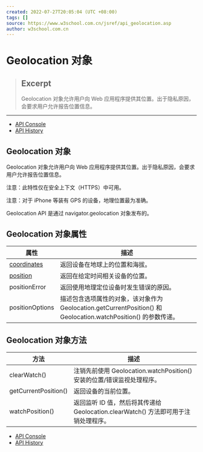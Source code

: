 ```yaml
---
created: 2022-07-27T20:05:04 (UTC +08:00)
tags: []
source: https://www.w3school.com.cn/jsref/api_geolocation.asp
author: w3school.com.cn
---
```


# Geolocation 对象

> ## Excerpt
> Geolocation 对象允许用户向 Web 应用程序提供其位置。出于隐私原因，会要求用户允许报告位置信息。

---
-   [API Console](https://www.w3school.com.cn/jsref/api_console.asp "Console 对象")
-   [API History](https://www.w3school.com.cn/jsref/api_history.asp "History 对象")

## Geolocation 对象

Geolocation 对象允许用户向 Web 应用程序提供其位置。出于隐私原因，会要求用户允许报告位置信息。

注意：此特性仅在安全上下文（HTTPS）中可用。

注意：对于 iPhone 等装有 GPS 的设备，地理位置最为准确。

Geolocation API 是通过 navigator.geolocation 对象发布的。

## Geolocation 对象属性

| 属性 | 描述 |
| --- | --- |
| [coordinates](https://www.w3school.com.cn/jsref/prop_geo_coordinates.asp "Geolocation coordinates 属性") | 返回设备在地球上的位置和海拔。 |
| [position](https://www.w3school.com.cn/jsref/prop_geo_position.asp "Geolocation position 属性") | 返回在给定时间相关设备的位置。 |
| positionError | 返回使用地理定位设备时发生错误的原因。 |
| positionOptions | 描述包含选项属性的对象，该对象作为 Geolocation.getCurrentPosition() 和 Geolocation.watchPosition() 的参数传递。 |

## Geolocation 对象方法

| 方法 | 描述 |
| --- | --- |
| clearWatch() | 注销先前使用 Geolocation.watchPosition() 安装的位置/错误监视处理程序。 |
| getCurrentPosition() | 返回设备的当前位置。 |
| watchPosition() | 返回监听 ID 值，然后将其传递给 Geolocation.clearWatch() 方法即可用于注销处理程序。 |

-   [API Console](https://www.w3school.com.cn/jsref/api_console.asp "Console 对象")
-   [API History](https://www.w3school.com.cn/jsref/api_history.asp "History 对象")
